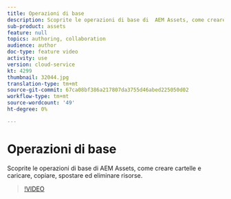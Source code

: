 ```yaml
---
title: Operazioni di base
description: Scoprite le operazioni di base di  AEM Assets, come creare cartelle e caricare, copiare, spostare ed eliminare risorse.
sub-product: assets
feature: null
topics: authoring, collaboration
audience: author
doc-type: feature video
activity: use
version: cloud-service
kt: 4299
thumbnail: 32044.jpg
translation-type: tm+mt
source-git-commit: 67ca08bf386a217807da3755d46abed225050d02
workflow-type: tm+mt
source-wordcount: '49'
ht-degree: 0%

---
```



# Operazioni di base

Scoprite le operazioni di base di  AEM Assets, come creare cartelle e caricare, copiare, spostare ed eliminare risorse.

>[!VIDEO](https://video.tv.adobe.com/v/32044/?quality=12&learn=on&hidetitle=true)